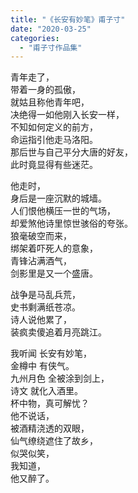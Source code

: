 ```yaml
---
title: "《长安有妙笔》甫子寸"
date: "2020-03-25"
categories: 
  - "甫子寸作品集"
---
```


青年走了，  
带着一身的孤傲，  
就姑且称他青年吧，  
决绝得一如他刚入长安一样，  
不知如何定义的前方，  
命运指引他走马洛阳。  
那后世与自己平分大唐的好友，  
此时竟显得有些迷茫。

他走时，  
身后是一座沉默的城墙。  
人们恨他横压一世的气场，  
却爱煞他诗里惊世骇俗的夸张。  
狼毫破空而来，  
绑架着吓死人的意象，  
青锋沾满酒气，  
剑影里是又一个盛唐。

战争是马乱兵荒，  
史书剩满纸苍凉。  
诗人说他累了，  
装疯卖傻追着月亮跳江。

我听闻 长安有妙笔，  
金樽中 有侠气。  
九州月色 全被涂到剑上​，  
​诗文 就化入酒里。  
杯中物，真可解忧？  
他不说话，  
被酒精浇透的双眼，  
仙气缭绕遮住了故乡，  
似哭似笑，  
我知道，  
他又醉了。
